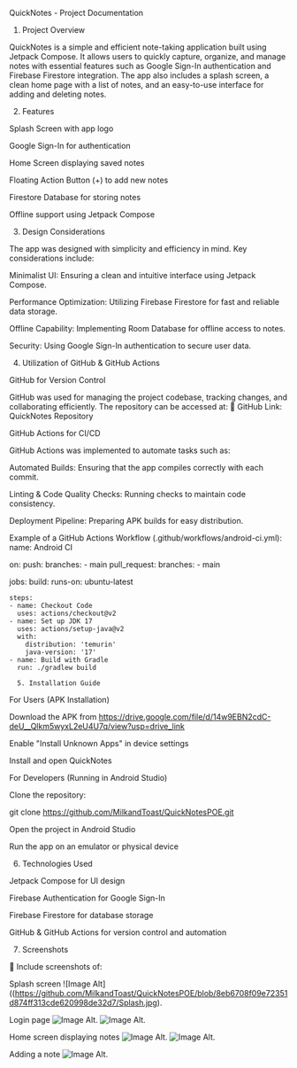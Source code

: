 
QuickNotes - Project Documentation

1. Project Overview

QuickNotes is a simple and efficient note-taking application built using Jetpack Compose. It allows users to quickly capture, organize, and manage notes with essential features such as Google Sign-In authentication and Firebase Firestore integration. The app also includes a splash screen, a clean home page with a list of notes, and an easy-to-use interface for adding and deleting notes.

2. Features

Splash Screen with app logo

Google Sign-In for authentication

Home Screen displaying saved notes

Floating Action Button (+) to add new notes

Firestore Database for storing notes

Offline support using Jetpack Compose

3. Design Considerations

The app was designed with simplicity and efficiency in mind. Key considerations include:

Minimalist UI: Ensuring a clean and intuitive interface using Jetpack Compose.

Performance Optimization: Utilizing Firebase Firestore for fast and reliable data storage.

Offline Capability: Implementing Room Database for offline access to notes.

Security: Using Google Sign-In authentication to secure user data.

4. Utilization of GitHub & GitHub Actions

GitHub for Version Control

GitHub was used for managing the project codebase, tracking changes, and collaborating efficiently. The repository can be accessed at:
🔗 GitHub Link: QuickNotes Repository

GitHub Actions for CI/CD

GitHub Actions was implemented to automate tasks such as:

Automated Builds: Ensuring that the app compiles correctly with each commit.

Linting & Code Quality Checks: Running checks to maintain code consistency.

Deployment Pipeline: Preparing APK builds for easy distribution.

Example of a GitHub Actions Workflow (.github/workflows/android-ci.yml):
name: Android CI

on:
  push:
    branches:
      - main
  pull_request:
    branches:
      - main

jobs:
  build:
    runs-on: ubuntu-latest

    steps:
    - name: Checkout Code
      uses: actions/checkout@v2
    - name: Set up JDK 17
      uses: actions/setup-java@v2
      with:
        distribution: 'temurin'
        java-version: '17'
    - name: Build with Gradle
      run: ./gradlew build

      5. Installation Guide

For Users (APK Installation)

Download the APK from https://drive.google.com/file/d/14w9EBN2cdC-deU__Qlkm5wyxL2eU4U7q/view?usp=drive_link

Enable "Install Unknown Apps" in device settings

Install and open QuickNotes

For Developers (Running in Android Studio)

Clone the repository:

git clone https://github.com/MilkandToast/QuickNotesPOE.git

Open the project in Android Studio

Run the app on an emulator or physical device

6. Technologies Used

Jetpack Compose for UI design

Firebase Authentication for Google Sign-In

Firebase Firestore for database storage

GitHub & GitHub Actions for version control and automation

7. Screenshots

📸 Include screenshots of:

Splash screen
![Image Alt]((https://github.com/MilkandToast/QuickNotesPOE/blob/8eb6708f09e72351d874ff313cde620998de32d7/Splash.jpg).

Login page
![Image Alt](https://github.com/MilkandToast/QuickNotesPOE/blob/c138d4705c6c43bbc2cf4244429ff5bfab06d396/login.jpg).
![Image Alt](https://github.com/MilkandToast/QuickNotesPOE/blob/c138d4705c6c43bbc2cf4244429ff5bfab06d396/login%202.jpg).

Home screen displaying notes
![Image Alt](https://github.com/MilkandToast/QuickNotesPOE/blob/c138d4705c6c43bbc2cf4244429ff5bfab06d396/homepage.jpg).
![Image Alt](https://github.com/MilkandToast/QuickNotesPOE/blob/c138d4705c6c43bbc2cf4244429ff5bfab06d396/noteadded.jpg).

Adding a note
![Image Alt](https://github.com/MilkandToast/QuickNotesPOE/blob/3f4fee8ce5703aa8eb5deaf3cd652383dd40237e/add%20notes.jpg).

